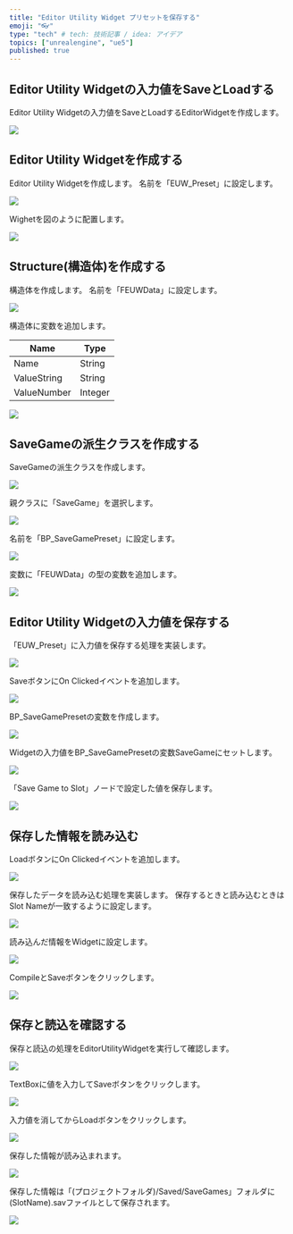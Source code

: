 ```yaml
---
title: "Editor Utility Widget プリセットを保存する"
emoji: "👓"
type: "tech" # tech: 技術記事 / idea: アイデア
topics: ["unrealengine", "ue5"]
published: true
---
```


## Editor Utility Widgetの入力値をSaveとLoadする

Editor Utility Widgetの入力値をSaveとLoadするEditorWidgetを作成します。

![](/images/articles/ue5-euw-save_preset/2022-04-10-17-23-09.png)

## Editor Utility Widgetを作成する

Editor Utility Widgetを作成します。
名前を「EUW_Preset」に設定します。

![](/images/articles/ue5-euw-save_preset/2022-04-16-18-35-59.png)

Wighetを図のように配置します。

![](/images/articles/ue5-euw-save_preset/2022-04-10-17-36-01.png)

## Structure(構造体)を作成する

構造体を作成します。
名前を「FEUWData」に設定します。

![](/images/articles/ue5-euw-save_preset/2022-04-16-18-33-57.png)

構造体に変数を追加します。

|Name |Type |
|---|---|
|Name |String |
|ValueString |String |
|ValueNumber |Integer |

![](/images/articles/ue5-euw-save_preset/2022-04-16-18-31-58.png)

## SaveGameの派生クラスを作成する

SaveGameの派生クラスを作成します。

![](/images/articles/ue5-euw-save_preset/2022-04-16-18-50-14.png)

親クラスに「SaveGame」を選択します。

![](/images/articles/ue5-euw-save_preset/2022-04-16-18-52-39.png)

名前を「BP_SaveGamePreset」に設定します。

![](/images/articles/ue5-euw-save_preset/2022-04-16-18-57-41.png)

変数に「FEUWData」の型の変数を追加します。

![](/images/articles/ue5-euw-save_preset/2022-04-16-19-18-40.png)

## Editor Utility Widgetの入力値を保存する

「EUW_Preset」に入力値を保存する処理を実装します。

![](/images/articles/ue5-euw-save_preset/2022-04-16-19-03-18.png)

SaveボタンにOn Clickedイベントを追加します。

![](/images/articles/ue5-euw-save_preset/2022-04-16-19-04-28.png)

BP_SaveGamePresetの変数を作成します。

![](/images/articles/ue5-euw-save_preset/2022-04-16-19-21-33.png)

Widgetの入力値をBP_SaveGamePresetの変数SaveGameにセットします。

![](/images/articles/ue5-euw-save_preset/2022-04-16-22-06-50.png)

「Save Game to Slot」ノードで設定した値を保存します。

![](/images/articles/ue5-euw-save_preset/2022-04-16-22-09-24.png)


## 保存した情報を読み込む

LoadボタンにOn Clickedイベントを追加します。

![](/images/articles/ue5-euw-save_preset/2022-04-16-22-13-29.png)

保存したデータを読み込む処理を実装します。
保存するときと読み込むときはSlot Nameが一致するように設定します。

![](/images/articles/ue5-euw-save_preset/2022-04-16-22-30-27.png)

読み込んだ情報をWidgetに設定します。

![](/images/articles/ue5-euw-save_preset/2022-04-16-22-31-48.png)

CompileとSaveボタンをクリックします。

![](/images/articles/ue5-euw-save_preset/2022-04-16-22-33-34.png)

## 保存と読込を確認する

保存と読込の処理をEditorUtilityWidgetを実行して確認します。

![](/images/articles/ue5-euw-save_preset/2022-04-16-22-36-21.png)

TextBoxに値を入力してSaveボタンをクリックします。

![](/images/articles/ue5-euw-save_preset/2022-04-16-22-39-17.png)

入力値を消してからLoadボタンをクリックします。

![](/images/articles/ue5-euw-save_preset/2022-04-16-22-40-32.png)

保存した情報が読み込まれます。

![](/images/articles/ue5-euw-save_preset/2022-04-16-22-42-43.png)

保存した情報は「(プロジェクトフォルダ)/Saved/SaveGames」フォルダに(SlotName).savファイルとして保存されます。

![](/images/articles/ue5-euw-save_preset/2022-04-16-22-44-20.png)